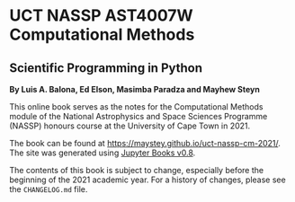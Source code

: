 # UCT NASSP AST4007W Computational Methods
## Scientific Programming in Python
**By Luis A. Balona, Ed Elson, Masimba Paradza and Mayhew Steyn**

This online book serves as the notes for the Computational Methods module of the National Astrophysics and Space Sciences Programme (NASSP) honours course at the University of Cape Town in 2021.

The book can be found at <https://maystey.github.io/uct-nassp-cm-2021/>. The site was generated using [Jupyter Books v0.8](https://jupyterbook.org/intro.html).

The contents of this book is subject to change, especially before the beginning of the 2021 academic year. For a history of changes, please see the `CHANGELOG.md` file.
